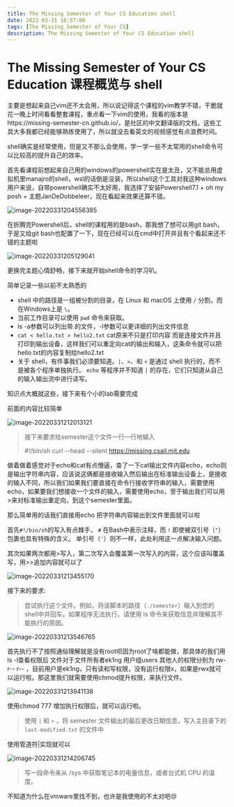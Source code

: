 ```yaml
---
title: The Missing Semester of Your CS Education shell
date: 2022-03-31 16:57:00
tags: [The Missing Semester of Your CS]
description: The Missing Semester of Your CS Education shell
---
```


# The Missing Semester of Your CS Education 课程概览与 shell

主要是想起来自己vim还不太会用，所以说记得这个课程的vim教学不错，干脆就花一晚上时间看看整套课程，重点看一下vim的使用，我看的版本是https://missing-semester-cn.github.io/，是社区的中文翻译版的文档，这些工具大多我都已经能够熟练使用了，所以就没去看英文的视频感觉有点浪费时间。

shell确实是经常使用，但是又不那么会使用，学一学一些不太常用的shell命令可以比较高的提升自己的效率。

首先看课程前想起来自己用的windows的powershell实在是太丑，又不能总用虚拟机里manajro的shell，wsl的话倒是没装，所以shell这个工具对我这种windows用户来说，自带powershell确实不太好用，我选择了安装Powershell7.1 + oh my posh + 主题JanDeDobbeleer，现在看起来效果还算不错。

![image-20220331204556385](https://ek1ng-typora.oss-cn-hangzhou.aliyuncs.com/img/image-20220331204556385.png)

在折腾完Powershell后，shell的课程用的是bash，那我想了想可以用git bash，于是又给git bash也配置了一下，现在已经可以在cmd中打开并且有个看起来还不错的主题啦

![image-20220331205129041](https://ek1ng-typora.oss-cn-hangzhou.aliyuncs.com/img/image-20220331205129041.png)

更换完主题心情舒畅，接下来就开始shell命令的学习叭。

简单记录一些以前不太熟悉的

- shell 中的路径是一组被分割的目录，在 Linux 和 macOS 上使用 `/` 分割，而在Windows上是 `\`。
- 当前工作目录可以使用 `pwd` 命令来获取。
- ls -a参数可以列出带.的文件，-l参数可以更详细的列出文件信息
- `cat < hello.txt > hello2.txt` cat原来不只是打印内容 而是连接文件并且打印到输出设备，这样我们可以重定向cat的输出和输入，这条命令就可以把hello.txt的内容复制给hello2.txt
- 关于 shell，有件事我们必须要知道。`|`、`>`、和 `<` 是通过 shell 执行的，而不是被各个程序单独执行。 `echo` 等程序并不知道 `|` 的存在，它们只知道从自己的输入输出流中进行读写。

知识点大概就这些，接下来有个小的lab需要完成

前面的内容比较简单

![image-20220331212013121](https://ek1ng-typora.oss-cn-hangzhou.aliyuncs.com/img/image-20220331212013121.png)

> 接下来要求给semester这个文件一行一行地输入
>
> #!/bin/sh
> curl --head --silent https://missing.csail.mit.edu

做着做着感觉对于echo和cat有点懵逼，查了一下cat输出文件内容echo，echo则是输出字符串内容，应该说这俩都是接收输入然后输出在标准输出设备上，是接收的输入不同，所以我们如果我们要直接在命令行接收字符串的输入，需要使用echo，如果要我们想接收一个文件的输入，需要使用echo，至于输出我们可以用>来对标准输出重定向，到这个semester里面。

那么简单用的话我们直接用echo 把字符串内容输出到文件里面就可以啦

首先`#!/bin/sh`的写入有点棘手， `#` 在Bash中表示注释，而 `!` 即使被双引号（`"`）包裹也具有特殊的含义。 单引号（`'`）则不一样，此处利用这一点解决输入问题。

其次如果两次都用>写入，第二次写入会覆盖第一次写入的内容，这个应该叫覆盖写，用>>追加内容就可以了

![image-20220331213455170](https://ek1ng-typora.oss-cn-hangzhou.aliyuncs.com/img/image-20220331213455170.png)

接下来的要求:

>
>
>尝试执行这个文件。例如，将该脚本的路径（`./semester`）输入到您的shell中并回车。如果程序无法执行，请使用 ls 命令来获取信息并理解其不能执行的原因。

![image-20220331213546765](https://ek1ng-typora.oss-cn-hangzhou.aliyuncs.com/img/image-20220331213546765.png)

首先执行不了按照通俗理解就是没有root呗因为root了啥都能做，那具体的我们用ls -l查看权限后 文件对于文件所有者ek1ng 用户组users 其他人的权限分别为 rw- r-- r-- ，目前用户是ek1ng，只有读和写权限，没有运行权限x，如果是rwx就可以运行啦。那这里我们就需要使用chmod提升权限，来执行文件。

![image-20220331213941138](https://ek1ng-typora.oss-cn-hangzhou.aliyuncs.com/img/image-20220331213941138.png)

使用chmod 777 增加执行权限后，就可以运行啦。

>使用 `|` 和 `>` ，将 semester 文件输出的最后更改日期信息，写入主目录下的 `last-modified.txt` 的文件中

使用管道符|实现就可以

![image-20220331214206745](https://ek1ng-typora.oss-cn-hangzhou.aliyuncs.com/img/image-20220331214206745.png)

>写一段命令来从 /sys 中获取笔记本的电量信息，或者台式机 CPU 的温度。

不知道为什么在vmware里找不到，也许是我使用的不太对吧😢
